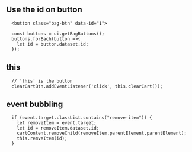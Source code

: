 


## Use the id on button
```
  <button class="bag-btn" data-id="1">
```

```
  const buttons = ui.getBagButtons();
  buttons.forEach(button =>{
    let id = button.dataset.id;
  });
```

## this
```
  // 'this' is the button
  clearCartBtn.addEventListener('click', this.clearCart());    
```

## event bubbling
```
  if (event.target.classList.contains("remove-item")) {
    let removeItem = event.target;
    let id = removeItem.dataset.id;
    cartContent.removeChild(removeItem.parentElement.parentElement);
    this.remveItem(id);
  }
```